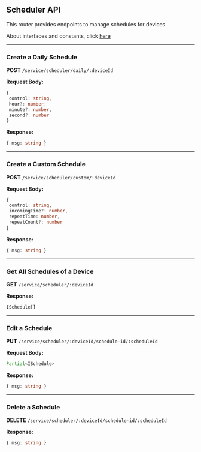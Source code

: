 
## Scheduler API

This router provides endpoints to manage schedules for devices.

About interfaces and constants, click [here](interface.ts)

---

### **Create a Daily Schedule**

**POST** `/service/scheduler/daily/:deviceId`

**Request Body:**
```ts
{
 control: string,
 hour?: number,
 minute?: number,
 second?: number
}
```
**Response:**
```ts
{ msg: string }
```
---

### **Create a Custom Schedule**

**POST** `/service/scheduler/custom/:deviceId`

**Request Body:**
```ts
{
 control: string,
 incomingTime?: number,
 repeatTime: number,
 repeatCount?: number
}
```
**Response:**
```ts
{ msg: string }
```
---

### **Get All Schedules of a Device**

**GET** `/service/scheduler/:deviceId`

**Response:**  
```ts
ISchedule[]
```
---

### **Edit a Schedule**

**PUT** `/service/scheduler/:deviceId/schedule-id/:scheduleId`

**Request Body:**
```ts
Partial<ISchedule>
```
**Response:**
```ts
{ msg: string }
```
---

### **Delete a Schedule**

**DELETE** `/service/scheduler/:deviceId/schedule-id/:scheduleId`

**Response:**
```ts
{ msg: string }
```

